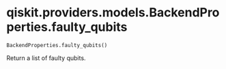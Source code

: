 # qiskit.providers.models.BackendProperties.faulty\_qubits

`BackendProperties.faulty_qubits()`

Return a list of faulty qubits.
